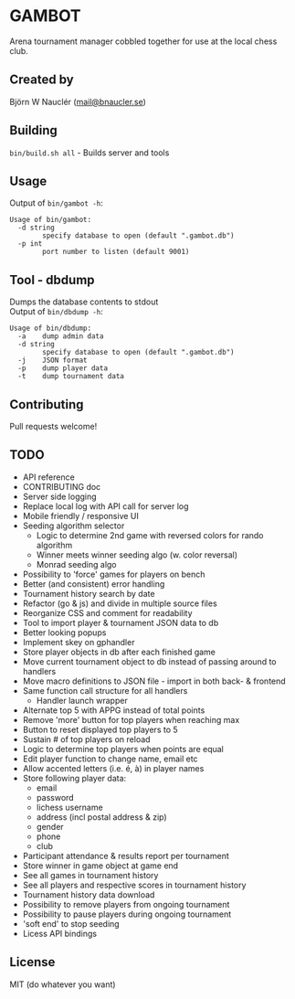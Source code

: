 
# GAMBOT
Arena tournament manager cobbled together for use at the local chess club.

## Created by
Björn W Nauclér (mail@bnaucler.se)

## Building
`bin/build.sh all` - Builds server and tools

## Usage
Output of `bin/gambot -h`:  
```
Usage of bin/gambot:
  -d string
    	specify database to open (default ".gambot.db")
  -p int
    	port number to listen (default 9001)
```

## Tool - dbdump
Dumps the database contents to stdout  
Output of `bin/dbdump -h`:  
```
Usage of bin/dbdump:
  -a	dump admin data
  -d string
    	specify database to open (default ".gambot.db")
  -j	JSON format
  -p	dump player data
  -t	dump tournament data
```

## Contributing
Pull requests welcome!

## TODO
* API reference
* CONTRIBUTING doc
* Server side logging
* Replace local log with API call for server log
* Mobile friendly / responsive UI
* Seeding algorithm selector
    - Logic to determine 2nd game with reversed colors for rando algorithm
    - Winner meets winner seeding algo (w. color reversal)
    - Monrad seeding algo
* Possibility to 'force' games for players on bench
* Better (and consistent) error handling
* Tournament history search by date
* Refactor (go & js) and divide in multiple source files
* Reorganize CSS and comment for readability
* Tool to import player & tournament JSON data to db
* Better looking popups
* Implement skey on gphandler
* Store player objects in db after each finished game
* Move current tournament object to db instead of passing around to handlers
* Move macro definitions to JSON file - import in both back- & frontend
* Same function call structure for all handlers
    - Handler launch wrapper
* Alternate top 5 with APPG instead of total points
* Remove 'more' button for top players when reaching max
* Button to reset displayed top players to 5
* Sustain # of top players on reload
* Logic to determine top players when points are equal
* Edit player function to change name, email etc
* Allow accented letters (i.e. é, à) in player names
* Store following player data:
    - email
    - password
    - lichess username
    - address (incl postal address & zip)
    - gender
    - phone
    - club
* Participant attendance & results report per tournament
* Store winner in game object at game end
* See all games in tournament history
* See all players and respective scores in tournament history
* Tournament history data download
* Possibility to remove players from ongoing tournament
* Possibility to pause players during ongoing tournament
* 'soft end' to stop seeding
* Licess API bindings

## License
MIT (do whatever you want)
